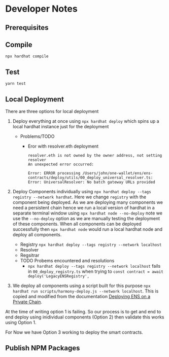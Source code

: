 # Developer Notes

## Prerequisites

## Compile

`npx hardhat compile`

## Test
`yarn test`

## Local Deployment

There are three options for local deployment
1. Deploy everything at once using `npx hardhat deploy` which spins up a local hardhat instance just for the deployment
    * Problems/TODO
        * Eror with resolver.eth deployment

            ```
            resolver.eth is not owned by the owner address, not setting resolver
            An unexpected error occurred:

            Error: ERROR processing /Users/john/one-wallet/ens/ens-contracts/deploy/utils/00_deploy_universal_resolver.ts:
            Error: UniversalResolver: No batch gateway URLs provided
            ```
2. Deploy Components individually using `npx hardhat deploy --tags registry --network hardhat`. Here we change `registry` with the component being deployed. As we are deploying many components we need a persistent chain hence we run a local version of hardhat in a separate terminal window using `npx hardhat node --no-deploy` note we use the `--no-deploy` option as we are manually testing the deployment of these components. When all components can be deployed successfully then `npx hardhat node` would run a local hardhat node and deploy all components.
    * Registry
        `npx hardhat deploy --tags registry --network localhost`
    * Resolver
    * Regsitrar
    * TODO Probems encountered and resolutions
         * `npx hardhat deploy --tags registry --network localhost` fails in `00_deploy_registry.ts` when trying to `const contract = await deploy('LegacyENSRegistry', `


3. We deploy all components using a script built for this purpose `npx hardhat run scripts/harmony-deploy.js --network localhost`. This is copied and modified from the documentation [Deploying ENS on a Private Chain](https://docs.ens.domains/deploying-ens-on-a-private-chain).

At the time of writing option 1 is failing. So our process is to get and end to end deploy using inidividual components (Option 2) then validate this works using Option 1. 

For Now we have Option 3 working to deploy the smart contracts.


## Publish NPM Packages